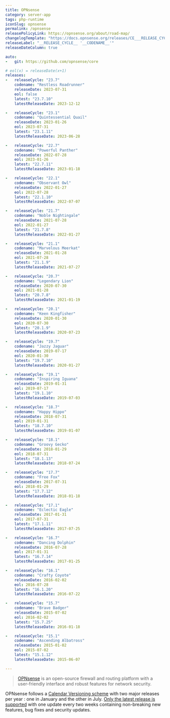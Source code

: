 ```yaml
---
title: OPNsense
category: server-app
tags: php-runtime
iconSlug: opnsense
permalink: /opnsense
releasePolicyLink: https://opnsense.org/about/road-map/
changelogTemplate: "https://docs.opnsense.org/releases/CE___RELEASE_CYCLE__.html"
releaseLabel: "__RELEASE_CYCLE__ '__CODENAME__'"
releaseDateColumn: true

auto:
-   git: https://github.com/opnsense/core

# eol(x) = releaseDate(x+1)
releases:
-   releaseCycle: "23.7"
    codename: "Restless Roadrunner"
    releaseDate: 2023-07-31
    eol: false
    latest: "23.7.10"
    latestReleaseDate: 2023-12-12

-   releaseCycle: "23.1"
    codename: "Quintessential Quail"
    releaseDate: 2023-01-26
    eol: 2023-07-31
    latest: "23.1.11"
    latestReleaseDate: 2023-06-28

-   releaseCycle: "22.7"
    codename: "Powerful Panther"
    releaseDate: 2022-07-28
    eol: 2023-01-26
    latest: "22.7.11"
    latestReleaseDate: 2023-01-18

-   releaseCycle: "22.1"
    codename: "Observant Owl"
    releaseDate: 2022-01-27
    eol: 2022-07-28
    latest: "22.1.10"
    latestReleaseDate: 2022-07-07

-   releaseCycle: "21.7"
    codename: "Noble Nightingale"
    releaseDate: 2021-07-28
    eol: 2022-01-27
    latest: "21.7.8"
    latestReleaseDate: 2022-01-27

-   releaseCycle: "21.1"
    codename: "Marvelous Meerkat"
    releaseDate: 2021-01-28
    eol: 2021-07-28
    latest: "21.1.9"
    latestReleaseDate: 2021-07-27

-   releaseCycle: "20.7"
    codename: "Legendary Lion"
    releaseDate: 2020-07-30
    eol: 2021-01-28
    latest: "20.7.8"
    latestReleaseDate: 2021-01-19

-   releaseCycle: "20.1"
    codename: "Keen Kingfisher"
    releaseDate: 2020-01-30
    eol: 2020-07-30
    latest: "20.1.9"
    latestReleaseDate: 2020-07-23

-   releaseCycle: "19.7"
    codename: "Jazzy Jaguar"
    releaseDate: 2019-07-17
    eol: 2020-01-30
    latest: "19.7.10"
    latestReleaseDate: 2020-01-27

-   releaseCycle: "19.1"
    codename: "Inspiring Iguana"
    releaseDate: 2019-01-31
    eol: 2019-07-17
    latest: "19.1.10"
    latestReleaseDate: 2019-07-03

-   releaseCycle: "18.7"
    codename: "Happy Hippo"
    releaseDate: 2018-07-31
    eol: 2019-01-31
    latest: "18.7.10"
    latestReleaseDate: 2019-01-07

-   releaseCycle: "18.1"
    codename: "Groovy Gecko"
    releaseDate: 2018-01-29
    eol: 2018-07-31
    latest: "18.1.13"
    latestReleaseDate: 2018-07-24

-   releaseCycle: "17.7"
    codename: "Free Fox"
    releaseDate: 2017-07-31
    eol: 2018-01-29
    latest: "17.7.12"
    latestReleaseDate: 2018-01-18

-   releaseCycle: "17.1"
    codename: "Eclectic Eagle"
    releaseDate: 2017-01-31
    eol: 2017-07-31
    latest: "17.1.11"
    latestReleaseDate: 2017-07-25

-   releaseCycle: "16.7"
    codename: "Dancing Dolphin"
    releaseDate: 2016-07-28
    eol: 2017-01-31
    latest: "16.7.14"
    latestReleaseDate: 2017-01-25

-   releaseCycle: "16.1"
    codename: "Crafty Coyote"
    releaseDate: 2016-02-02
    eol: 2016-07-28
    latest: "16.1.20"
    latestReleaseDate: 2016-07-22

-   releaseCycle: "15.7"
    codename: "Brave Badger"
    releaseDate: 2015-07-02
    eol: 2016-02-02
    latest: "15.7.25"
    latestReleaseDate: 2016-01-18

-   releaseCycle: "15.1"
    codename: "Ascending Albatross"
    releaseDate: 2015-01-02
    eol: 2015-07-02
    latest: "15.1.12"
    latestReleaseDate: 2015-06-07

---
```


> [OPNsense](https://opnsense.org/) is an open-source firewall and routing platform with a
> user-friendly interface and robust features for network security.

OPNsense follows a [Calendar Versioning scheme](https://docs.opnsense.org/manual/updates.html#updates)
with two major releases per year : one in January and the other in July. [Only the latest release
is supported](https://docs.opnsense.org/releases/CE_23.7.html#january-04-2024) with one update
every two weeks containing non-breaking new features, bug fixes and security updates.
